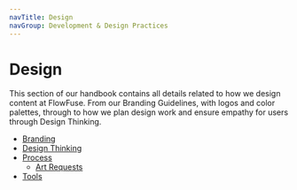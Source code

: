 ```yaml
---
navTitle: Design
navGroup: Development & Design Practices
---
```


# Design

This section of our handbook contains all details related to how we design content
at FlowFuse. From our Branding Guidelines, with logos and color palettes, through
to how we plan design work and ensure empathy for users through Design Thinking.

- [Branding](./branding/)
- [Design Thinking](./design-thinking/)
- [Process](./process/)
   - [Art Requests](./art-requests/)
- [Tools](./tools/)
